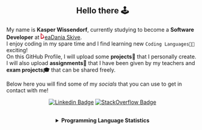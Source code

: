 ## <p align="center">Hello there 🕹️</p>

My name is **Kasper Wissendorf**, currently studying to become a **Software Developer** at [![Icon](/icons/Dania.png)eaDania Skive](https://eadania.com/). <br>
I enjoy coding in my spare time and I find learning new `Coding Languages👨‍💻` exciting!<br/>
On this GitHub Profile, I will upload some **projects🚧** that I personally create. I will also upload **assignments📝** that I have been given by my teachers and **exam projects🎓** that can be shared freely. 

Below here you will find some of my *socials* that you can use to get in contact with me!

<div align="center">
  
[![Linkedin Badge](https://img.shields.io/badge/-LinkedIn-blue?style=flat-square&logo=Linkedin&logoColor=white)](https://www.linkedin.com/in/kasper-wissendorf-7279011b6/)
[![StackOverflow Badge](https://img.shields.io/badge/-Stack%20Overflow-FE7A16?style=flat-square&logo=Stack-Overflow&logoColor=white)](https://stackoverflow.com/users/18100435/kasper-wissendorf)
</div>

<br>
<details>
<summary align="center"><strong>Programming Language Statistics</strong></summary>
<br>
<div align="center">
<pre>
C++            | 23 hours 57 minutes
JavaScript     | 20 hours 22 minutes
C#             | 05 hours 58 minutes
CSS            | 03 hours 06 minutes
HTML           | 02 hours 28 minutes
Markdown       | 01 hours 45 minutes
TypeScript     | 00 hours 59 minutes
Lua            | 00 hours 47 minutes
XML            | 00 hours 02 minutes
C              | 00 hours 02 minutes
Objective-C    | 00 hours 02 minutes
<sub>Last Updated: 03/29/2022 06:31:17</sub>
<sub>Data first recorded on 31th. January of 2022</sub>
</pre>
</div>
</details>